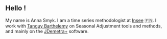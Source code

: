 

<!--
**annasmyk/annasmyk** is a ✨ _special_ ✨ repository because its `README.md` (this file) appears on your GitHub profile.

Here are some ideas to get you started:

- 🔭 I’m currently working on ...
- 🌱 I’m currently learning ...
- 👯 I’m looking to collaborate on ...
- 🤔 I’m looking for help with ...
- 💬 Ask me about ...
- 📫 How to reach me: ...
- 😄 Pronouns: ...
- ⚡ Fun fact: ...born under brejnev
-->

## Hello !

My name is Anna Smyk. I am a time series methodologist at [Insee](https://github.com/InseeFr) 🇫🇷. I work with [Tanguy Barthelemy](https://github.com/TanguyBarthelemy) on Seasonal Adjustment tools and methods, and mainly on the [JDemetra+](https://github.com/jdemetra) software.

